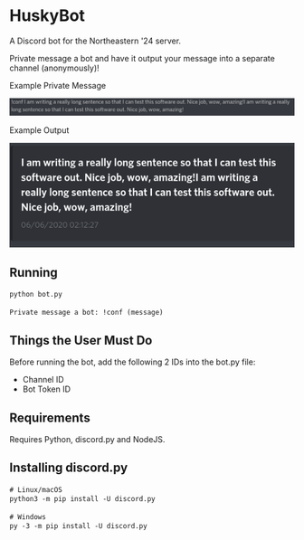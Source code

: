 # HuskyBot
A Discord bot for the Northeastern '24 server. 

Private message a bot and have it output your message into a separate channel (anonymously)!

Example Private Message

![Private Message the Bot](pictures/botPM.png)


Example Output

![Output](pictures/botOutput.png)


## Running
    python bot.py

    Private message a bot: !conf (message)

## Things the User Must Do
Before running the bot, add the following 2 IDs into the bot.py file:
* Channel ID
* Bot Token ID

## Requirements
Requires Python, discord.py and NodeJS.

## Installing discord.py
    # Linux/macOS
    python3 -m pip install -U discord.py

    # Windows
    py -3 -m pip install -U discord.py
